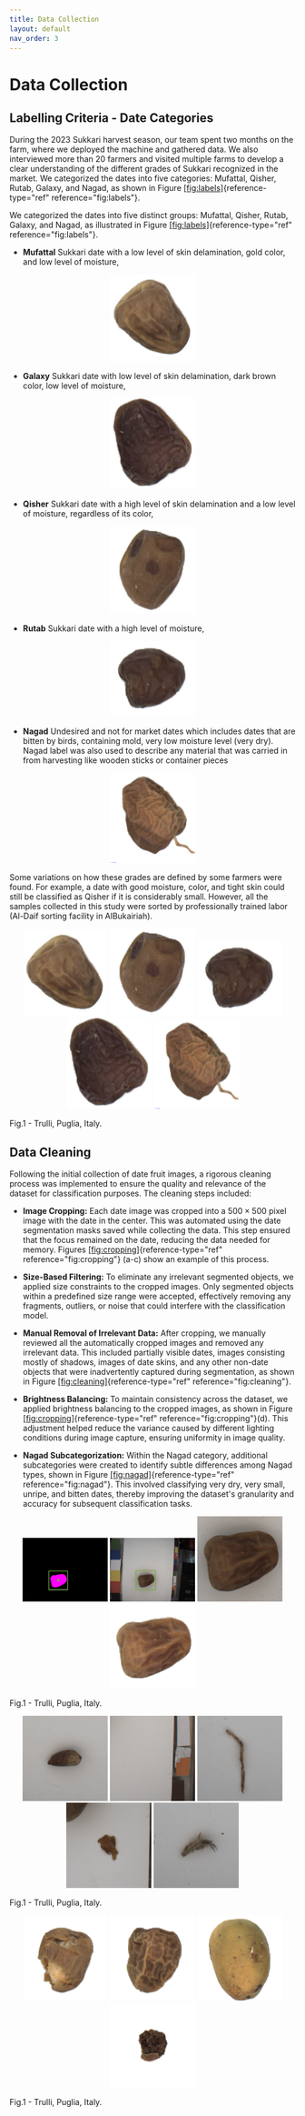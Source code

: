 ```yaml
---
title: Data Collection
layout: default
nav_order: 3
---
```


# Data Collection

## Labelling Criteria - Date Categories

During the 2023 Sukkari harvest season, our team spent two months on the
farm, where we deployed the machine and gathered data. We also
interviewed more than 20 farmers and visited multiple farms to develop a
clear understanding of the different grades of Sukkari recognized in the
market. We categorized the dates into five categories: Mufattal, Qisher,
Rutab, Galaxy, and Nagad, as shown in Figure
[\[fig:labels\]](#fig:labels){reference-type="ref"
reference="fig:labels"}.

We categorized the dates into five distinct groups: Mufattal, Qisher,
Rutab, Galaxy, and Nagad, as illustrated in Figure
[\[fig:labels\]](#fig:labels){reference-type="ref"
reference="fig:labels"}.

-   **Mufattal** Sukkari date with a low level of skin delamination,
    gold color, and low level of moisture,
    
<p align="center">
  <img src="assets/images/Mufattal.png" width="150" text="Mufattal">
</p>
    
-   **Galaxy** Sukkari date with low level of skin delamination, dark
    brown color, low level of moisture,
    
  <p align="center">
  <img src="assets/images/Galaxy.png" width="150" text="Galaxy">
</p>

-   **Qisher** Sukkari date with a high level of skin delamination and a
    low level of moisture, regardless of its color,
    
<p align="center">
  <img src="assets/images/Qisher.png" width="150" text="Qisher">
</p>
    
-   **Rutab** Sukkari date with a high level of moisture,

<p align="center">
  <img src="assets/images/Rutab.png" width="150" text="Rutab">
</p>
    
-   **Nagad** Undesired and not for market dates which includes dates
    that are bitten by birds, containing mold, very low moisture level
    (very dry). Nagad label was also used to describe any material that
    was carried in from harvesting like wooden sticks or container
    pieces
<p align="center">
  <img src="assets/images/Nagad.png" width="150" text="Nagad">
</p>

Some variations on how these grades are defined by some farmers were
found. For example, a date with good moisture, color, and tight skin
could still be classified as Qisher if it is considerably small.
However, all the samples collected in this study were sorted by
professionally trained labor (Al-Daif sorting facility in AlBukairiah).

<p align="center">
  <img src="assets/images/Mufattal.png" width="150" text="Mufattal">
  <img src="assets/images/Qisher.png" width="150" text="Qisher">
  <img src="assets/images/Rutab.png" width="150" text="Rutab">
  <img src="assets/images/Galaxy.png" width="150" text="Galaxy">
  <img src="assets/images/Nagad.png" width="150" text="Nagad">
    <figcaption>Fig.1 - Trulli, Puglia, Italy.</figcaption>
</p>


## Data Cleaning

Following the initial collection of date fruit images, a rigorous
cleaning process was implemented to ensure the quality and relevance of
the dataset for classification purposes. The cleaning steps included:

-   **Image Cropping:** Each date image was cropped into a
    $500\times 500$ pixel image with the date in the center. This was
    automated using the date segmentation masks saved while collecting
    the data. This step ensured that the focus remained on the date,
    reducing the data needed for memory. Figures
    [\[fig:cropping\]](#fig:cropping){reference-type="ref"
    reference="fig:cropping"} (a-c) show an example of this process.

-   **Size-Based Filtering:** To eliminate any irrelevant segmented
    objects, we applied size constraints to the cropped images. Only
    segmented objects within a predefined size range were accepted,
    effectively removing any fragments, outliers, or noise that could
    interfere with the classification model.

-   **Manual Removal of Irrelevant Data:** After cropping, we manually
    reviewed all the automatically cropped images and removed any
    irrelevant data. This included partially visible dates, images
    consisting mostly of shadows, images of date skins, and any other
    non-date objects that were inadvertently captured during
    segmentation, as shown in Figure
    [\[fig:cleaning\]](#fig:cleaning){reference-type="ref"
    reference="fig:cleaning"}.

-   **Brightness Balancing:** To maintain consistency across the
    dataset, we applied brightness balancing to the cropped images, as
    shown in Figure
    [\[fig:cropping\]](#fig:cropping){reference-type="ref"
    reference="fig:cropping"}(d). This adjustment helped reduce the
    variance caused by different lighting conditions during image
    capture, ensuring uniformity in image quality.

-   **Nagad Subcategorization:** Within the Nagad category, additional
    subcategories were created to identify subtle differences among
    Nagad types, shown in Figure
    [\[fig:nagad\]](#fig:nagad){reference-type="ref"
    reference="fig:nagad"}. This involved classifying very dry, very
    small, unripe, and bitten dates, thereby improving the dataset's
    granularity and accuracy for subsequent classification tasks.

<p align="center">
  <img src="assets/images/mask_0014_box.png" width="150" text="Mufattal">
  <img src="assets/images/bgrimg_0014_box.png" width="150" text="Qisher">
  <img src="assets/images/CR_DateImage_bgrimg_0014.png" width="150" text="Rutab">
  <img src="assets/images/WB_DateImage_bgrimg_0014.png" width="150" text="Galaxy">
    <figcaption>Fig.1 - Trulli, Puglia, Italy.</figcaption>
</p>

<p align="center">
  <img src="assets/images/clean_1.png" width="150" text="Mufattal">
  <img src="assets/images/clean_2.png" width="150" text="Qisher">
  <img src="assets/images/clean_3.png" width="150" text="Rutab">
  <img src="assets/images/clean_4.png" width="150" text="Galaxy">
  <img src="assets/images/clean_5.png" width="150" text="Nagad">
    <figcaption>Fig.1 - Trulli, Puglia, Italy.</figcaption>
</p>

<p align="center">
  <img src="assets/images/nagad_bitten.png" width="150" text="Mufattal">
  <img src="assets/images/nagad_2.png" width="150" text="Qisher">
  <img src="assets/images/nagad_notripe.png" width="150" text="Rutab">
  <img src="assets/images/nagad_small.png" width="150" text="Galaxy">
    <figcaption>Fig.1 - Trulli, Puglia, Italy.</figcaption>
</p>
